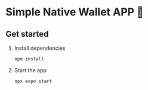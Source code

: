 # Simple Native Wallet APP 👋

## Get started

1. Install dependencies

   ```bash
   npm install
   ```

2. Start the app

   ```bash
   npx expo start
   ```